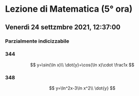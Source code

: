 # Lezione di Matematica (5° ora)
## Venerdì 24 settzmbre 2021, 12:37:00

### Parzialmente indicizzabile

### 344
$$
y=\sin(\ln x)\\
\dot{y}=\cos(\ln x)\cdot \frac1x
$$

### 348
$$
y=\ln^2x-3\ln x^2\\
\dot{y}
$$
<!--stackedit_data:
eyJoaXN0b3J5IjpbMTk3Mzg3NTM0N119
-->